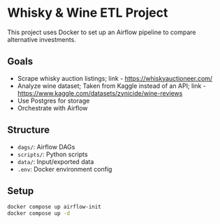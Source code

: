 # Whisky & Wine ETL Project

This project uses Docker to set up an Airflow pipeline to compare alternative investments.

## Goals

- Scrape whisky auction listings; link - https://whiskyauctioneer.com/
- Analyze wine dataset; Taken from Kaggle instead of an API; link - https://www.kaggle.com/datasets/zynicide/wine-reviews
- Use Postgres for storage
- Orchestrate with Airflow

## Structure

- `dags/`: Airflow DAGs
- `scripts/`: Python scripts
- `data/`: Input/exported data
- `.env`: Docker environment config

## Setup

```bash
docker compose up airflow-init
docker compose up -d
